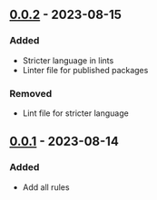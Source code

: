 ## [0.0.2] - 2023-08-15

### Added

- Stricter language in lints
- Linter file for published packages

### Removed

- Lint file for stricter language

## [0.0.1] - 2023-08-14

### Added

- Add all rules

[0.0.2]: https://github.com/bjoernahrens/galactic_lints/compare/0.0.1...0.0.2
[0.0.1]: https://github.com/bjoernahrens/galactic_lints/releases/tag/0.0.1
